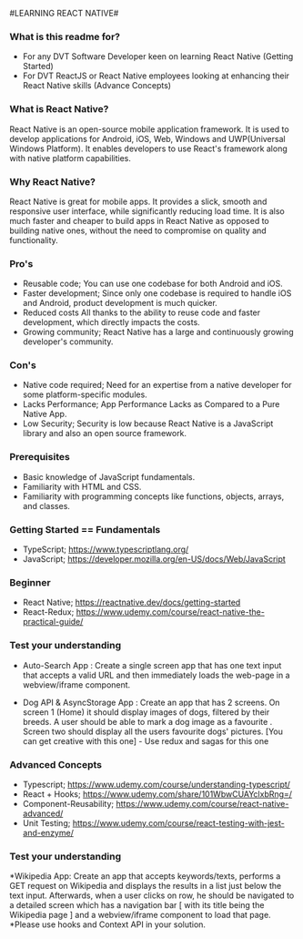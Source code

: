 #LEARNING REACT NATIVE#

### What is this readme for? ###
* For any DVT Software Developer keen on learning React Native (Getting Started)
* For DVT ReactJS or React Native employees looking at enhancing their React Native skills (Advance Concepts)

### What is React Native? ###

React Native is an open-source mobile application framework. It is used to develop applications for Android, iOS, Web, Windows and UWP(Universal Windows Platform). It enables developers to use React's framework along with native platform capabilities.

### Why React Native? ###

React Native is great for mobile apps. It provides a slick, smooth and responsive user interface, while significantly reducing load time. It is also much faster and cheaper to build apps in React Native as opposed to building native ones, without the need to compromise on quality and functionality.


### Pro's ###

* Reusable code;
You can use one codebase for both Android and iOS.
* Faster development;
Since only one codebase is required to handle iOS and Android, product development is much quicker.
* Reduced costs
All thanks to the ability to reuse code and faster development, which directly impacts the costs.
* Growing community;
React Native has a large and continuously growing developer's community.

### Con's ###

* Native code required;
Need for an expertise from a native developer for some platform-specific modules.
* Lacks Performance;
App Performance Lacks as Compared to a Pure Native App.
* Low Security;
Security is low because React Native is a JavaScript library and also an open source framework.

### Prerequisites ###

* Basic knowledge of JavaScript fundamentals.
* Familiarity with HTML and CSS.
* Familiarity with programming concepts like functions, objects, arrays, and classes.

### Getting Started == Fundamentals ###

* TypeScript; https://www.typescriptlang.org/
* JavaScript; https://developer.mozilla.org/en-US/docs/Web/JavaScript

### Beginner

* React Native; https://reactnative.dev/docs/getting-started
* React-Redux; https://www.udemy.com/course/react-native-the-practical-guide/

### Test your understanding

* Auto-Search App : Create a single screen app that has one text input that accepts a valid URL and then immediately loads the web-page in a webview/iframe component.


* Dog API & AsyncStorage App : Create an app that has 2 screens. On screen 1 (Home) it should display images of dogs, filtered by their breeds. A user should be able to mark a dog image as a favourite . Screen two should display all the users favourite dogs' pictures.
[You can get creative with this one] - Use redux and sagas for this one


### Advanced Concepts ###

* Typescript; https://www.udemy.com/course/understanding-typescript/
* React + Hooks; https://www.udemy.com/share/101WbwCUAYclxbRng=/
* Component-Reusability; https://www.udemy.com/course/react-native-advanced/
* Unit Testing; https://www.udemy.com/course/react-testing-with-jest-and-enzyme/

### Test your understanding

*Wikipedia App: Create an app that accepts keywords/texts, performs a GET request on Wikipedia and displays the results in a list just below the text input. Afterwards, when a user clicks on row, he should be navigated to a detailed screen which has a navigation bar [ with its title being the Wikipedia page ] and a webview/iframe component to load that page. *Please use hooks and Context API in your solution.
